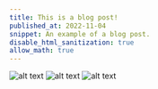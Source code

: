 ```yaml
---
title: This is a blog post!
published_at: 2022-11-04
snippet: An example of a blog post.
disable_html_sanitization: true
allow_math: true
---
```


![alt text](jpg/StairCaseBlender.png)
![alt text](jpg/MeshCollidorProblemUnity.png)
![alt text](jpg/WalkableStairCaseUnity.png)